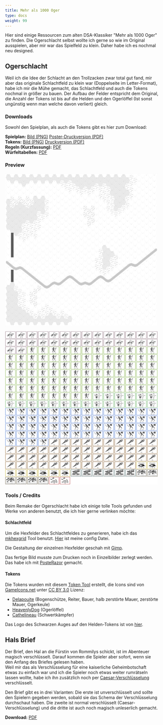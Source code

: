 ```yaml
---
title: Mehr als 1000 Oger
type: docs
weight: 99
---
```


Hier sind einige Ressourcen zum alten DSA-Klassiker "Mehr als 1000 Oger" zu finden.
Die Ogerschlacht selbst wollte ich gerne so wie im Original ausspielen, aber mir war das Spielfeld zu klein. Daher habe ich es nochmal neu designed.

## Ogerschlacht 

Weil ich die Idee der Schlacht an den Trollzacken zwar total gut fand, mir aber das originale Schlachtfeld zu klein war (Doppelseite im Letter-Format), habe ich mir die Mühe gemacht, das Schlachtfeld und auch die Tokens nochmal in größer zu bauen. Der Aufbau der Felder entspricht dem Original, die Anzahl der Tokens ist bis auf die Helden und den Ogerlöffel (Ist sonst ungünstig wenn man welche davon verliert) gleich.

### Downloads

Sowohl den Spielplan, als auch die Tokens gibt es hier zum Download:  

**Spielplan:** [Bild (PNG)](/oger/spielplan.png) [Poster-Druckversion (PDF)](/oger/spielplan-poster.pdf)  
**Tokens:** [Bild (PNG)](/oger/tokens.png) [Druckversion (PDF)](/oger/tokens.pdf)  
**Regeln (Kurzfassung):** [PDF](/oger/ogerschlacht-regeln.pdf)  
**Würfeltabellen:** [PDF](/oger/ogerschlacht-würfeltabellen.pdf)

### Preview

[<img src="/oger/spielplan-preview.png" width="500" height="500" />](/oger/spielplan.png)

[<img src="/oger/tokens-preview.png" width="500" height="500" />](/oger/tokens.png)

### Tools / Credits

Beim Remake der Ogerschlacht habe ich einige tolle Tools gefunden und Werke von anderen benutzt, die ich hier gerne verlinken möchte:

#### Schlachtfeld

Um die Hexfelder des Schlachtfeldes zu generieren, habe ich das [mkhexgrid](http://www.nomic.net/~uckelman/mkhexgrid/) Tool benutzt. [Hier](/oger/grid.txt) ist meine config Datei.

Die Gestaltung der einzelnen Hexfelder geschah mit [Gimp](https://www.gimp.org/).

Das fertige Bild musste zum Drucken noch in Einzelbilder zerlegt werden. Das habe ich mit [PosteRazor](http://posterazor.sourceforge.net) gemacht.

#### Tokens

Die Tokens wurden mit diesem [Token Tool](http://www.rolladvantage.com/tokenstamp/) erstellt, die Icons sind von [GameIcons.net](https://game-icons.net/) unter [CC BY 3.0](https://creativecommons.org/licenses/by/3.0/) Lizenz:
- [Delapouite](delapouite.com) (Bogenschütze, Reiter, Bauer, halb zerstörte Mauer, zerstörte Mauer, Ogerkeule)
- [HeavenlyDog](https://www.gnomosygoblins.blogspot.com/) (Ogerlöffel)
- [Cathelineau](https://game-icons.net/) (Schwertkämpfer)

Das Logo des Schwarzen Auges auf den Helden-Tokens ist von [hier](https://zeilenschmied.files.wordpress.com/2011/07/schwarzes-auge.png).

## Hals Brief

Der Brief, den Hal an die Fürstin von Rommilys schickt, ist im Abenteuer magisch verschlüsselt. Darauf kommen die Spieler aber sofort, wenn sie den Anfang des Briefes gelesen haben.  
Weil mir das als Verschlüsselung für eine kaiserliche Geheimbotschaft etwas zu einfach war und ich die Spieler noch etwas weiter rumrätseln lassen wollte, habe ich ihn zusätzlich noch per [Caesar-Verschlüsselung](https://de.wikipedia.org/wiki/Caesar-Verschl%C3%BCsselung) verschlüsselt.

Den Brief gibt es in drei Varianten: Die erste ist unverschlüsselt und sollte den Spielern gegeben werden, sobald sie das Schema der Verschlüsselung durchschaut haben. Die zweite ist normal verschlüsselt (Caesar-Verschlüsselung) und die dritte ist auch noch magisch unleserlich gemacht.

**Download:** [PDF](/oger/hals-brief.pdf)
